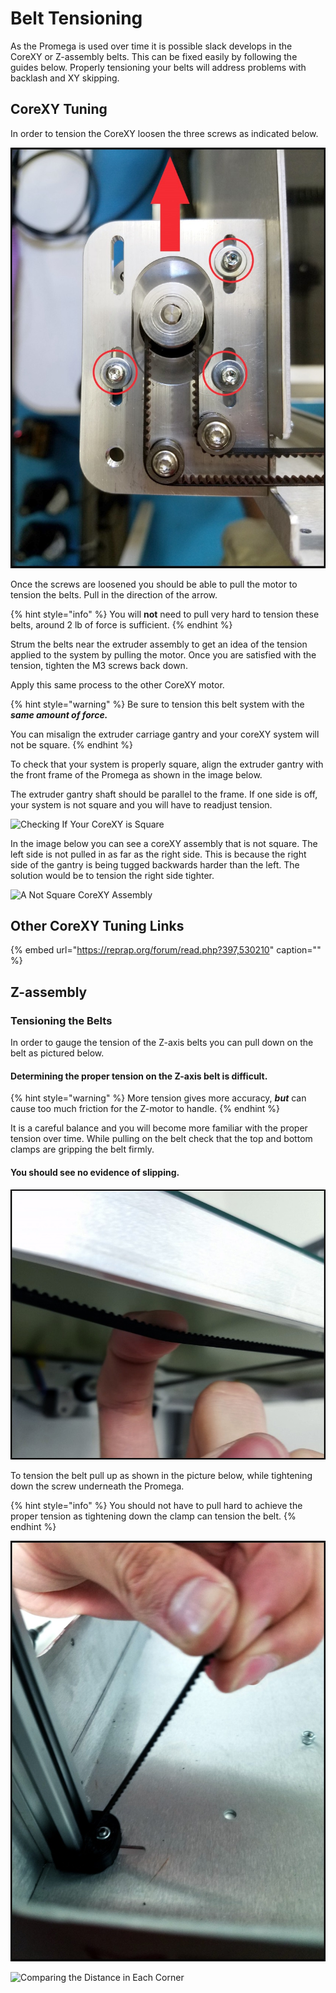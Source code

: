 # Belt Tensioning

As the Promega is used over time it is possible slack develops in the CoreXY or Z-assembly belts. This can be fixed easily by following the guides below. Properly tensioning your belts will address problems with backlash and XY skipping.

## CoreXY Tuning

In order to tension the CoreXY loosen the three screws as indicated below.

![Tensioning the CoreXY Belts.](../.gitbook/assets/slide-gantry-motor.jpg)

Once the screws are loosened you should be able to pull the motor to tension the belts. Pull in the direction of the arrow.

{% hint style="info" %}
You will **not** need to pull very hard to tension these belts, around 2 lb of force is sufficient.
{% endhint %}

Strum the belts near the extruder assembly to get an idea of the tension applied to the system by pulling the motor. Once you are satisfied with the tension, tighten the M3 screws back down.

Apply this same process to the other CoreXY motor.

{% hint style="warning" %}
Be sure to tension this belt system with the _**same amount of force.**_

You can misalign the extruder carriage gantry and your coreXY system will not be square.
{% endhint %}

To check that your system is properly square, align the extruder gantry with the front frame of the Promega as shown in the image below.

The extruder gantry shaft should be parallel to the frame. If one side is off, your system is not square and you will have to readjust tension.

![Checking If Your CoreXY is Square](../.gitbook/assets/howtocheckifsquare.jpg)

In the image below you can see a coreXY assembly that is not square. The left side is not pulled in as far as the right side. This is because the right side of the gantry is being tugged backwards harder than the left. The solution would be to tension the right side tighter.

![A Not Square CoreXY Assembly](../.gitbook/assets/notsquarecorexy.jpg)

## Other CoreXY Tuning Links

{% embed url="https://reprap.org/forum/read.php?397,530210" caption="" %}

## Z-assembly

### Tensioning the Belts

In order to gauge the tension of the Z-axis belts you can pull down on the belt as pictured below.

#### Determining the proper tension on the Z-axis belt is difficult.

{% hint style="warning" %}
More tension gives more accuracy, _**but**_ can cause too much friction for the Z-motor to handle.
{% endhint %}

It is a careful balance and you will become more familiar with the proper tension over time. While pulling on the belt check that the top and bottom clamps are gripping the belt firmly.

#### You should see no evidence of slipping.

![Feeling Z Belt Tension](../.gitbook/assets/feeling-z-belt.jpg)

To tension the belt pull up as shown in the picture below, while tightening down the screw underneath the Promega.

{% hint style="info" %}
You should not have to pull hard to achieve the proper tension as tightening down the clamp can tension the belt.
{% endhint %}

![Tightening Z Belts](../.gitbook/assets/tensionsing-z-belt.jpg)

![Comparing the Distance in Each Corner](../.gitbook/assets/zvlnwj7ervnsrbpg-distancebedcorners.jpg)

